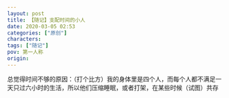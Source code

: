 ```yaml
---
layout: post
title: 【随记】支配时间的小人
date: 2020-03-05 02:53
categories: ["原创"]
characters: 
tags: ["随记"]
pov: 第一人称
origin: 
---
```


总觉得时间不够的原因：（打个比方）我的身体里是四个人，而每个人都不满足一天只过六小时的生活，所以他们压缩睡眠，或者打架，在某些时候（试图）共存
